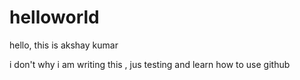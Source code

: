 # helloworld

hello, this is akshay kumar

i don't why i am writing this , jus testing and learn how to use github
